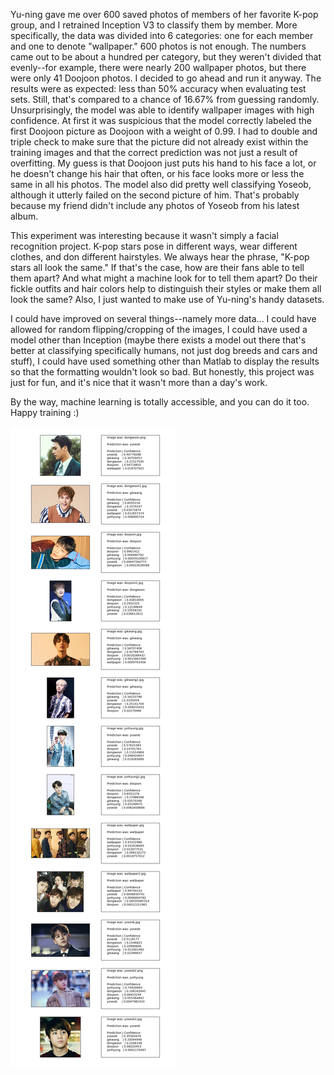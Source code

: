 Yu-ning gave me over 600 saved photos of members of her favorite K-pop group, and I retrained Inception V3 to classify them by member. More specifically, the data was divided into 6 categories: one for each member and one to denote "wallpaper." 600 photos is not enough. The numbers came out to be about a hundred per category, but they weren't divided that evenly--for example, there were nearly 200 wallpaper photos, but there were only 41 Doojoon photos. I decided to go ahead and run it anyway. The results were as expected: less than 50% accuracy when evaluating test sets. Still, that's compared to a chance of 16.67% from guessing randomly. Unsurprisingly, the model was able to identify wallpaper images with high confidence. At first it was suspicious that the model correctly labeled the first Doojoon picture as Doojoon with a weight of 0.99. I had to double and triple check to make sure that the picture did not already exist within the training images and that the correct prediction was not just a result of overfitting. My guess is that Doojoon just puts his hand to his face a lot, or he doesn't change his hair that often, or his face looks more or less the same in all his photos. The model also did pretty well classifying Yoseob, although it utterly failed on the second picture of him. That's probably because my friend didn't include any photos of Yoseob from his latest album. 

This experiment was interesting because it wasn't simply a facial recognition project. K-pop stars pose in different ways, wear different clothes, and don different hairstyles. We always hear the phrase, "K-pop stars all look the same." If that's the case, how are their fans able to tell them apart? And what might a machine look for to tell them apart? Do their fickle outfits and hair colors help to distinguish their styles or make them all look the same? Also, I just wanted to make use of Yu-ning's handy datasets.

I could have improved on several things--namely more data... I could have allowed for random flipping/cropping of the images, I could have used a model other than Inception (maybe there exists a model out there that's better at classifying specifically humans, not just dog breeds and cars and stuff), I could have used something other than Matlab to display the results so that the formatting wouldn't look so bad. But honestly, this project was just for fun, and it's nice that it wasn't more than a day's work. 

By the way, machine learning is totally accessible, and you can do it too. Happy training :)

![Classification Results](highlight_results.png)
